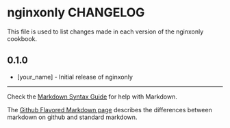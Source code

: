 nginxonly CHANGELOG
===================

This file is used to list changes made in each version of the nginxonly cookbook.

0.1.0
-----
- [your_name] - Initial release of nginxonly

- - -
Check the [Markdown Syntax Guide](http://daringfireball.net/projects/markdown/syntax) for help with Markdown.

The [Github Flavored Markdown page](http://github.github.com/github-flavored-markdown/) describes the differences between markdown on github and standard markdown.
